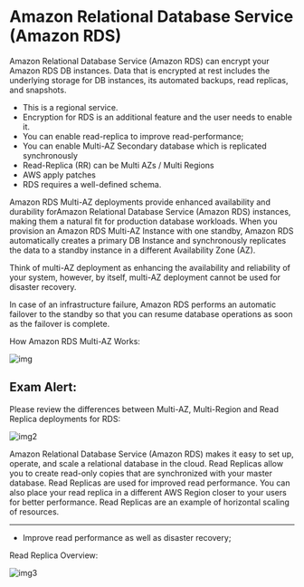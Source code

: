 # Amazon Relational Database Service (Amazon RDS)

Amazon Relational Database Service (Amazon RDS) can encrypt your Amazon RDS DB instances. Data that is encrypted at rest includes the underlying storage for DB instances, its automated backups, read replicas, and snapshots.

- This is a regional service.
- Encryption for RDS is an additional feature and the user needs to enable it.
- You can enable read-replica to improve read-performance;
- You can enable Multi-AZ Secondary database which is replicated synchronously
- Read-Replica (RR) can be Multi AZs / Multi Regions
- AWS apply patches
- RDS requires a well-defined schema.

Amazon RDS Multi-AZ deployments provide enhanced availability and durability forAmazon Relational Database Service (Amazon RDS) instances, making them a natural fit for production database workloads. When you provision an Amazon RDS Multi-AZ Instance with one standby, Amazon RDS automatically creates a primary DB Instance and synchronously replicates the data to a standby instance in a different Availability Zone (AZ).

Think of multi-AZ deployment as enhancing the availability and reliability of your system, however, by itself, multi-AZ deployment cannot be used for disaster recovery.

In case of an infrastructure failure, Amazon RDS performs an automatic failover to the standby so that you can resume database operations as soon as the failover is complete.

How Amazon RDS Multi-AZ Works:

![img](https://d1.awsstatic.com/asset-repository/multi-az-deployments.bda9d7bf45a74103d0331a985baf2c5fb838a0fa.png)

## Exam Alert:

Please review the differences between Multi-AZ, Multi-Region and Read Replica deployments for RDS:

![img2](https://assets-pt.media.datacumulus.com/aws-clf-pt/assets/pt2-q17-i1.jpg)

Amazon Relational Database Service (Amazon RDS) makes it easy to set up, operate, and scale a relational database in the cloud. Read Replicas allow you to create read-only copies that are synchronized with your master database. Read Replicas are used for improved read performance. You can also place your read replica in a different AWS Region closer to your users for better performance. Read Replicas are an example of horizontal scaling of resources.

---

- Improve read performance as well as disaster recovery;

Read Replica Overview:

![img3](https://assets-pt.media.datacumulus.com/aws-clf-pt/assets/pt3-q31-i1.jpg)
